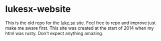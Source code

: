lukesx-website
==============

This is the old repo for the [luke.sx](http://luke.sx) site.
Feel free to repo and improve just make me aware first.
This site was created at the start of 2014 when my html was rusty.
Don't expect anything amazing.